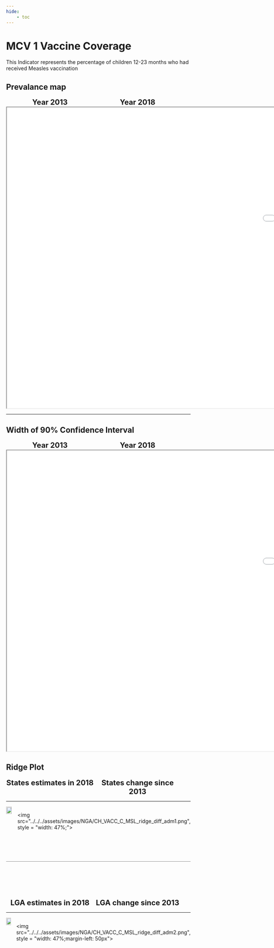 ```yaml
---
hide:
    - toc
---
```

# MCV 1 Vaccine Coverage

This Indicator represents the percentage of children 12-23 months who had received Measles vaccination

## Prevalance map

<div style="width: 95%; display:grid; grid-template-columns: repeat(2, 1fr); gap: 0px; text-align:center; font-weight:bold;x">
  <div style="font-size: 20px">Year 2013</div>
  <div style="font-size: 20px">Year 2018</div>
</div>

<iframe src="../../../assets/images/NGA/CH_VACC_C_MSL_detail.html" style = "width: 2000px; height: 820px"></iframe>

---

## Width of 90% Confidence Interval

<div style="width: 95%; display:grid; grid-template-columns: repeat(2, 1fr); gap: 0px; text-align:center; font-weight:bold;x">
  <div style="font-size: 20px">Year 2013</div>
  <div style="font-size: 20px">Year 2018</div>
</div>

<iframe src="../../../assets/images/NGA/CH_VACC_C_MSL_detail_ci.html" style = "width: 2000px; height: 820px"></iframe>

## Ridge Plot

<div style="width: 95%; display:grid; grid-template-columns: repeat(2, 1fr); gap: 0px; text-align:center; font-weight:bold;x">
  <div style="font-size: 20px">States estimates in 2018</div>
  <div style="font-size: 20px">States change since 2013</div>
</div>

---

<div style="display: flex">
<img src="../../../assets/images/NGA/CH_VACC_C_MSL_ridge_adm1.png", style = "width: 47%;">

<img src="../../../assets/images/NGA/CH_VACC_C_MSL_ridge_diff_adm1.png", style = "width: 47%;">

</div>

<hr style="height: 1px; background-color: #8c8c8cff; border: none; margin: 20px 0; margin-bottom: 100px; margin-top: 70px;">


<div style="width: 95%; display:grid; grid-template-columns: repeat(2, 1fr); gap: 0px; text-align:center; font-weight:bold;x">
  <div style="font-size: 20px">LGA estimates in 2018</div>
  <div style="font-size: 20px">LGA change since 2013</div>
</div>

---

<div style="display: flex">
<img src="../../../assets/images/NGA/CH_VACC_C_MSL_ridge_adm2.png", style = "width: 47%">

<img src="../../../assets/images/NGA/CH_VACC_C_MSL_ridge_diff_adm2.png", style = "width: 47%;margin-left: 50px">

</div>